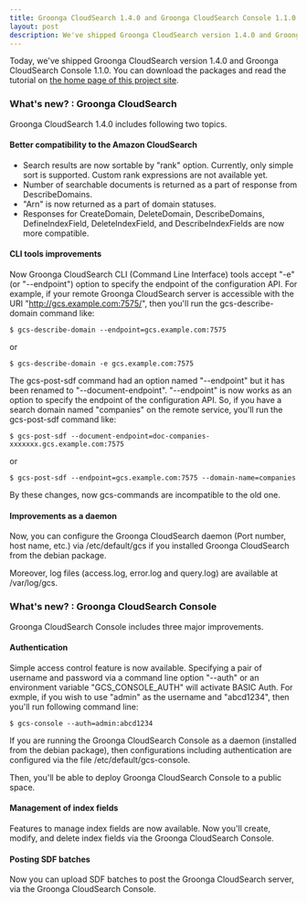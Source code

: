 ```yaml
---
title: Groonga CloudSearch 1.4.0 and Groonga CloudSearch Console 1.1.0 is out!
layout: post
description: We've shipped Groonga CloudSearch version 1.4.0 and Groonga CloudSearch Console 1.1.0. New features come with the release!
---
```


Today, we've shipped Groonga CloudSearch version 1.4.0 and Groonga CloudSearch
Console 1.1.0. You can download the packages and read the tutorial on
[the home page of this project site](/).

### What's new? : Groonga CloudSearch

Groonga CloudSearch 1.4.0 includes following two topics.

#### Better compatibility to the Amazon CloudSearch

 * Search results are now sortable by "rank" option. Currently, only simple
   sort is supported. Custom rank expressions are not available yet.
 * Number of searchable documents is returned as a part of response from
   DescribeDomains.
 * "Arn" is now returned as a part of domain statuses.
 * Responses for CreateDomain, DeleteDomain, DescribeDomains, DefineIndexField,
   DeleteIndexField, and DescribeIndexFields are now more compatible.

#### CLI tools improvements

Now Groonga CloudSearch CLI (Command Line Interface) tools accept "-e" (or
"--endpoint") option to specify the endpoint of the configuration API.
For example, if your remote Groonga CloudSearch server is accessible with the
URI "http://gcs.example.com:7575/", then you'll run the gcs-describe-domain
command like:

    $ gcs-describe-domain --endpoint=gcs.example.com:7575

or

    $ gcs-describe-domain -e gcs.example.com:7575

The gcs-post-sdf command had an option named "--endpoint" but it has been
renamed to "--document-endpoint". "--endpoint" is now works as an option to
specify the endpoint of the configuration API. So, if you have a search domain
named "companies" on the remote service, you'll run the gcs-post-sdf command
like:

    $ gcs-post-sdf --document-endpoint=doc-companies-xxxxxxx.gcs.example.com:7575

or

    $ gcs-post-sdf --endpoint=gcs.example.com:7575 --domain-name=companies

By these changes, now gcs-commands are incompatible to the old one.

#### Improvements as a daemon

Now, you can configure the Groonga CloudSearch daemon (Port number, host name,
etc.) via /etc/default/gcs if you installed Groonga CloudSearch from the debian
package.

Moreover, log files (access.log, error.log and query.log) are available at
/var/log/gcs.


### What's new? : Groonga CloudSearch Console

Groonga CloudSearch Console includes three major improvements.

#### Authentication

Simple access control feature is now available. Specifying a pair of username
and password via a command line option "--auth" or an environment variable
"GCS_CONSOLE_AUTH" will activate BASIC Auth. For exmple, if you wish to use
"admin" as the username and "abcd1234", then you'll run following command line:

    $ gcs-console --auth=admin:abcd1234

If you are running the Groonga CloudSearch Console as a daemon (installed from
the debian package), then configurations including authentication are
configured via the file /etc/default/gcs-console.

Then, you'll be able to deploy Groonga CloudSearch Console to a public space.

#### Management of index fields

Features to manage index fields are now available. Now you'll create, modify,
and delete index fields via the Groonga CloudSearch Console.

#### Posting SDF batches

Now you can upload SDF batches to post the Groonga CloudSearch server, via the
Groonga CloudSearch Console.

